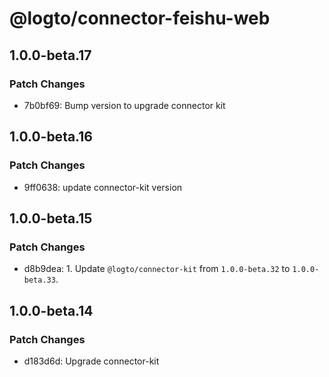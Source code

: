 # @logto/connector-feishu-web

## 1.0.0-beta.17

### Patch Changes

- 7b0bf69: Bump version to upgrade connector kit

## 1.0.0-beta.16

### Patch Changes

- 9ff0638: update connector-kit version

## 1.0.0-beta.15

### Patch Changes

- d8b9dea: 1. Update `@logto/connector-kit` from `1.0.0-beta.32` to `1.0.0-beta.33`.

## 1.0.0-beta.14

### Patch Changes

- d183d6d: Upgrade connector-kit
